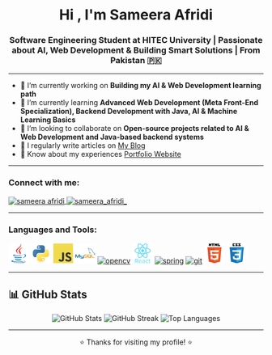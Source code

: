 <h1 align="center">Hi , I'm Sameera Afridi</h1>
<h3 align="center">Software Engineering Student at HITEC University | Passionate about AI, Web Development & Building Smart Solutions | From Pakistan 🇵🇰</h3>

---

- 🔭 I’m currently working on **Building my AI & Web Development learning path**  
- 🌱 I’m currently learning **Advanced Web Development (Meta Front-End Specialization), Backend Development with Java, AI & Machine Learning Basics**  
- 👯 I’m looking to collaborate on **Open-source projects related to AI & Web Development and Java-based backend systems**  
- 📝 I regularly write articles on [My Blog](https://sameeraafridi.github.io/my-webdev-journey/)  
- 📄 Know about my experiences [Portfolio Website](https://sameeraafridi.github.io/portfolio/)  

---

<h3 align="left">Connect with me:</h3>
<p align="left">
<a href="https://linkedin.com/in/sameera-afridi-823833378" target="blank">
  <img align="center" src="https://raw.githubusercontent.com/rahuldkjain/github-profile-readme-generator/master/src/images/icons/Social/linked-in-alt.svg" alt="sameera afridi" height="30" width="40" />
</a>
<a href="https://instagram.com/sameera_afridi_" target="blank">
  <img align="center" src="https://raw.githubusercontent.com/rahuldkjain/github-profile-readme-generator/master/src/images/icons/Social/instagram.svg" alt="sameera_afridi_" height="30" width="40" />
</a>
</p>

---

<h3 align="left">Languages and Tools:</h3>
<p align="left">
<a href="https://www.java.com" target="_blank" rel="noreferrer"><img src="https://raw.githubusercontent.com/devicons/devicon/master/icons/java/java-original.svg" alt="java" width="40" height="40"/></a>
<a href="https://www.python.org" target="_blank" rel="noreferrer"><img src="https://raw.githubusercontent.com/devicons/devicon/master/icons/python/python-original.svg" alt="python" width="40" height="40"/></a>
<a href="https://developer.mozilla.org/en-US/docs/Web/JavaScript" target="_blank" rel="noreferrer"><img src="https://raw.githubusercontent.com/devicons/devicon/master/icons/javascript/javascript-original.svg" alt="javascript" width="40" height="40"/></a>
<a href="https://www.mysql.com/" target="_blank" rel="noreferrer"><img src="https://raw.githubusercontent.com/devicons/devicon/master/icons/mysql/mysql-original-wordmark.svg" alt="mysql" width="40" height="40"/></a>
<a href="https://opencv.org/" target="_blank" rel="noreferrer"><img src="https://www.vectorlogo.zone/logos/opencv/opencv-icon.svg" alt="opencv" width="40" height="40"/></a>
<a href="https://reactjs.org/" target="_blank" rel="noreferrer"><img src="https://raw.githubusercontent.com/devicons/devicon/master/icons/react/react-original-wordmark.svg" alt="react" width="40" height="40"/></a>
<a href="https://spring.io/" target="_blank" rel="noreferrer"><img src="https://www.vectorlogo.zone/logos/springio/springio-icon.svg" alt="spring" width="40" height="40"/></a>
<a href="https://git-scm.com/" target="_blank" rel="noreferrer"><img src="https://www.vectorlogo.zone/logos/git-scm/git-scm-icon.svg" alt="git" width="40" height="40"/></a>
<a href="https://www.w3.org/html/" target="_blank" rel="noreferrer"><img src="https://raw.githubusercontent.com/devicons/devicon/master/icons/html5/html5-original-wordmark.svg" alt="html5" width="40" height="40"/></a>
<a href="https://www.w3schools.com/css/" target="_blank" rel="noreferrer"><img src="https://raw.githubusercontent.com/devicons/devicon/master/icons/css3/css3-original-wordmark.svg" alt="css3" width="40" height="40"/></a>
</p>

---

## 📊 GitHub Stats

<p align="center">
  <img src="https://github-readme-stats.vercel.app/api?username=SameeraAfridi&show_icons=true&theme=radical" alt="GitHub Stats" height="180"/>
  <img src="https://github-readme-streak-stats-salesp07.vercel.app?user=SameeraAfridi&theme=radical&hide_border=false" alt="GitHub Streak" height="180"/>
  <img src="https://github-readme-stats.vercel.app/api/top-langs/?username=SameeraAfridi&layout=compact&theme=radical" alt="Top Languages" height="180"/>
</p>

---



<p align="center">⭐️ Thanks for visiting my profile! ⭐️</p>
